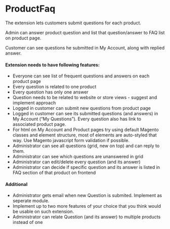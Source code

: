 # ProductFaq

The extension lets customers submit questions for each product. 

Admin can answer product question and list that question/answer to FAQ list on product page. 

Customer can see questions he submitted in My Account, along with replied answer.

#### Extension needs to have following features:
* Everyone can see list of frequent questions and answers on each product page
* Every question is related to one product
* Every question has only one answer
* Question needs to be related to website or store views - suggest and implement approach
* Logged in customer can submit new questions from product page
* Logged in customer can see its submitted questions (and answers) in My Account (“My Questions”). Every question also has link to associated product page.
* For html on My Account and Product pages try using default Magento classes and element structure, most of elements are auto-styled that way. Use Magento javascript form validation if possible.
* Administrator can see all questions (grid, new on top) and can reply to them.
* Administrator can see which questions are unanswered in grid
* Administrator can edit/delete every question (and its answer)
* Administrator can decide if specific question and its answer is listed in FAQ section of that product on frontend
#### Additional
* Administrator gets email when new Question is submited. Implement as seperate module.
* Implement up to two more features of your choice that you think would be usable on such extension.
* Administrator can relate Question (and its answer) to multiple products instead of one
